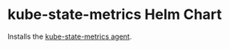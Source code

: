 # kube-state-metrics Helm Chart

Installs the [kube-state-metrics agent](https://github.com/kubernetes/kube-state-metrics).
